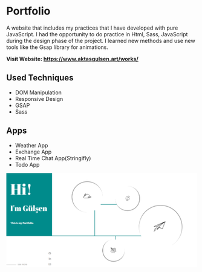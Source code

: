 # Portfolio

A website that includes my practices that I have developed with pure JavaScript. I had the opportunity to do practice in Html, Sass, JavaScript during the design phase of the project. I learned new methods and use new tools like the Gsap library for animations.

**Visit Website: https://www.aktasgulsen.art/works/**

## Used Techniques
* DOM Manipulation
* Responsive Design
* GSAP
* Sass

## Apps
 * Weather App
 * Exchange App
 * Real Time Chat App(Stringifly)
 * Todo App

![demos-gif](img/demos.png)

